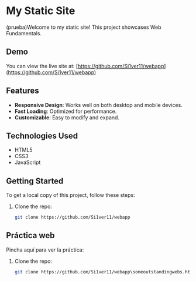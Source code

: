 # My Static Site

(prueba)Welcome to my static site! This project showcases Web Fundamentals.

## Demo

You can view the live site at: [https://github.com/Si1ver11/webapp](https://github.com/Si1ver11/webapp)

## Features

- **Responsive Design**: Works well on both desktop and mobile devices.
- **Fast Loading**: Optimized for performance.
- **Customizable**: Easy to modify and expand.

## Technologies Used

- HTML5
- CSS3
- JavaScript

## Getting Started

To get a local copy of this project, follow these steps:

1. Clone the repo:
   ```bash
   git clone https://github.com/Si1ver11/webapp


## Práctica web

Pincha aquí para ver la práctica:

1. Clone the repo:
   ```bash
   git clone https://github.com/Si1ver11/webapp\someoutstandingwebs.html
